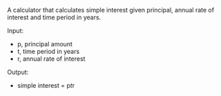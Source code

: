 A calculator that calculates simple interest given principal, annual rate of interest and time period in years.  

Input:  
  * p, principal amount  
  * t, time period in years  
  * r, annual rate of interest  
 
Output: 
  * simple interest = p*t*r  
